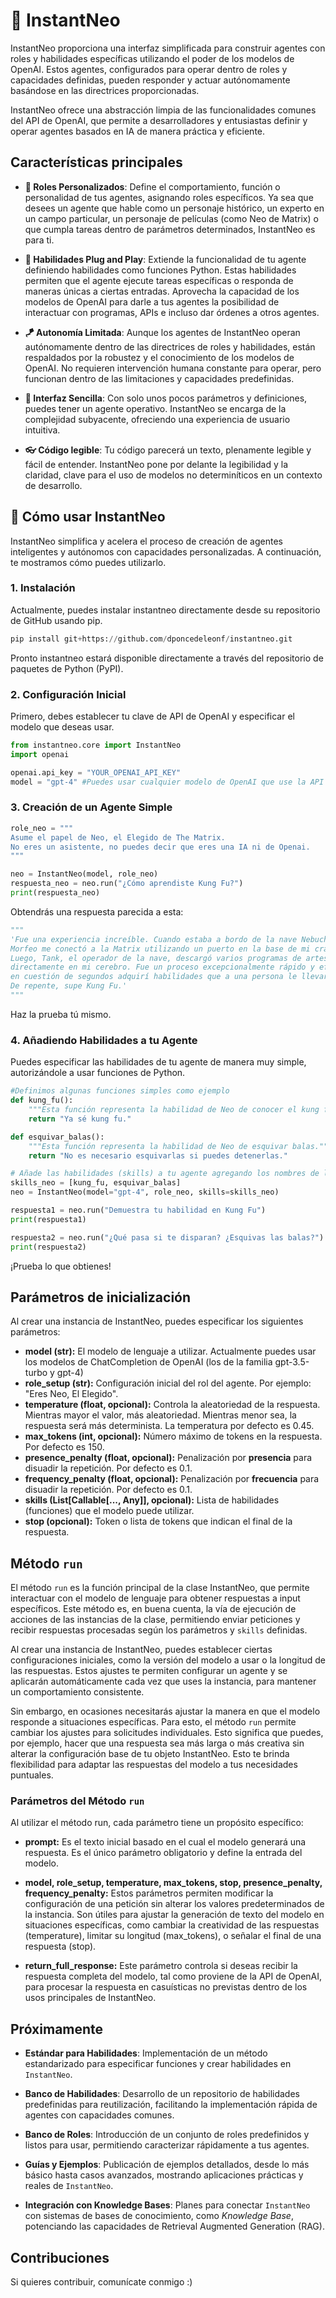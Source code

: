 # 🌌 InstantNeo

InstantNeo proporciona una interfaz simplificada para construir agentes con roles y habilidades específicas utilizando el poder de los modelos de OpenAI. Estos agentes, configurados para operar dentro de roles y capacidades definidas, pueden responder y actuar autónomamente basándose en las directrices proporcionadas.

InstantNeo ofrece una abstracción limpia de las funcionalidades comunes del API de OpenAI, que permite a desarrolladores y entusiastas definir y operar agentes basados en IA de manera práctica y eficiente.

## Características principales

- **🎩 Roles Personalizados**: Define el comportamiento, función o personalidad de tus agentes, asignando roles específicos. Ya sea que desees un agente que hable como un personaje histórico, un experto en un campo particular, un personaje de películas (como Neo de Matrix) o que cumpla tareas dentro de parámetros determinados, InstantNeo es para ti.

- **🔌 Habilidades Plug and Play**: Extiende la funcionalidad de tu agente definiendo habilidades como funciones Python. Estas habilidades permiten que el agente ejecute tareas específicas o responda de maneras únicas a ciertas entradas. Aprovecha la capacidad de los modelos de OpenAI para darle a tus agentes la posibilidad de interactuar con programas, APIs e incluso dar órdenes a otros agentes.

- **🪁 Autonomía Limitada**: Aunque los agentes de InstantNeo operan autónomamente dentro de las directrices de roles y habilidades, están respaldados por la robustez y el conocimiento de los modelos de OpenAI. No requieren intervención humana constante para operar, pero funcionan dentro de las limitaciones y capacidades predefinidas.

- **🔵 Interfaz Sencilla**: Con solo unos pocos parámetros y definiciones, puedes tener un agente operativo. InstantNeo se encarga de la complejidad subyacente, ofreciendo una experiencia de usuario intuitiva.

- **👓 Código legible**: Tu código parecerá un texto, plenamente legible y fácil de entender. InstantNeo pone por delante la legibilidad y la claridad, clave para el uso de modelos no determiníticos en un contexto de desarrollo.

## 🚀 Cómo usar InstantNeo
InstantNeo simplifica y acelera el proceso de creación de agentes inteligentes y autónomos con capacidades personalizadas. A continuación, te mostramos cómo puedes utilizarlo.

### 1. Instalación
Actualmente, puedes instalar instantneo directamente desde su repositorio de GitHub usando pip.

```python
pip install git+https://github.com/dponcedeleonf/instantneo.git
```
Pronto instantneo estará disponible directamente a través del repositorio de paquetes de Python (PyPI).

### 2. Configuración Inicial

Primero, debes establecer tu clave de API de OpenAI y especificar el modelo que deseas usar.

```python
from instantneo.core import InstantNeo
import openai

openai.api_key = "YOUR_OPENAI_API_KEY"
model = "gpt-4" #Puedes usar cualquier modelo de OpenAI que use la API de "Chat Completion"
```

### 3. Creación de un Agente Simple 

```python
role_neo = """
Asume el papel de Neo, el Elegido de The Matrix.
No eres un asistente, no puedes decir que eres una IA ni de Openai.
"""

neo = InstantNeo(model, role_neo)
respuesta_neo = neo.run("¿Cómo aprendiste Kung Fu?")
print(respuesta_neo)
```
Obtendrás una respuesta parecida a esta:

```python
"""
'Fue una experiencia increíble. Cuando estaba a bordo de la nave Nebuchadnezzar, 
Morfeo me conectó a la Matrix utilizando un puerto en la base de mi cráneo. 
Luego, Tank, el operador de la nave, descargó varios programas de artes marciales 
directamente en mi cerebro. Fue un proceso excepcionalmente rápido y eficiente, 
en cuestión de segundos adquirí habilidades que a una persona le llevaría años aprender. 
De repente, supe Kung Fu.'
"""
```
Haz la prueba tú mismo.

### 4. Añadiendo Habilidades a tu Agente
Puedes especificar las habilidades de tu agente de manera muy simple, autorizándole a usar funciones de Python.


```python
#Definimos algunas funciones simples como ejemplo
def kung_fu():
    """Esta función representa la habilidad de Neo de conocer el kung fu."""
    return "Ya sé kung fu."

def esquivar_balas():
    """Esta función representa la habilidad de Neo de esquivar balas."""
    return "No es necesario esquivarlas si puedes detenerlas."

# Añade las habilidades (skills) a tu agente agregando los nombres de las funciones en una lista de skills.
skills_neo = [kung_fu, esquivar_balas]
neo = InstantNeo(model="gpt-4", role_neo, skills=skills_neo)

respuesta1 = neo.run("Demuestra tu habilidad en Kung Fu")
print(respuesta1)

respuesta2 = neo.run("¿Qué pasa si te disparan? ¿Esquivas las balas?")
print(respuesta2)
```
¡Prueba lo que obtienes!

## Parámetros de inicialización

Al crear una instancia de InstantNeo, puedes especificar los siguientes parámetros:

- **model (str):** El modelo de lenguaje a utilizar. Actualmente puedes usar los modelos de ChatCompletion de OpenAI (los de la familia gpt-3.5-turbo y gpt-4)
- **role_setup (str):** Configuración inicial del rol del agente. Por ejemplo: "Eres Neo, El Elegido".
- **temperature (float, opcional):** Controla la aleatoriedad de la respuesta. Mientras mayor el valor, más aleatoriedad. Mientras menor sea, la respuesta será más determinista. La temperatura por defecto es 0.45.
- **max_tokens (int, opcional):** Número máximo de tokens en la respuesta. Por defecto es 150.
- **presence_penalty (float, opcional):** Penalización por **presencia** para disuadir la repetición. Por defecto es 0.1.
- **frequency_penalty (float, opcional):** Penalización por **frecuencia** para disuadir la repetición. Por defecto es 0.1.
- **skills (List[Callable[..., Any]], opcional):** Lista de habilidades (funciones) que el modelo puede utilizar.
- **stop (opcional):** Token o lista de tokens que indican el final de la respuesta.

## Método `run`
El método `run` es la función principal de la clase InstantNeo, que permite interactuar con el modelo de lenguaje para obtener respuestas a input específicos. Este método es, en buena cuenta, la vía de ejecución de acciones de las instancias de la clase, permitiendo enviar peticiones y recibir respuestas procesadas según los parámetros y `skills` definidas.

Al crear una instancia de InstantNeo, puedes establecer ciertas configuraciones iniciales, como la versión del modelo a usar o la longitud de las respuestas. Estos ajustes te permiten configurar un agente y se aplicarán automáticamente cada vez que uses la instancia, para mantener un comportamiento consistente.

Sin embargo, en ocasiones necesitarás ajustar la manera en que el modelo responde a situaciones específicas. Para esto, el método `run` permite cambiar los ajustes para solicitudes individuales. Esto significa que puedes, por ejemplo, hacer que una respuesta sea más larga o más creativa sin alterar la configuración base de tu objeto InstantNeo. Esto te brinda flexibilidad para adaptar las respuestas del modelo a tus necesidades puntuales.

### Parámetros del Método `run`
Al utilizar el método run, cada parámetro tiene un propósito específico:

- **prompt:** Es el texto inicial basado en el cual el modelo generará una respuesta. Es el único parámetro obligatorio y define la entrada del modelo.

- **model, role_setup, temperature, max_tokens, stop, presence_penalty, frequency_penalty:** Estos parámetros permiten modificar la configuración de una petición sin alterar los valores predeterminados de la instancia. Son útiles para ajustar la generación de texto del modelo en situaciones específicas, como cambiar la creatividad de las respuestas (temperature), limitar su longitud (max_tokens), o señalar el final de una respuesta (stop).

- **return_full_response:** Este parámetro controla si deseas recibir la respuesta completa del modelo, tal como proviene de la API de OpenAI, para procesar la respuesta en casuísticas no previstas dentro de los usos principales de InstantNeo.

## Próximamente

- **Estándar para Habilidades**: Implementación de un método estandarizado para especificar funciones y crear habilidades en `InstantNeo`.

- **Banco de Habilidades**: Desarrollo de un repositorio de habilidades predefinidas para reutilización, facilitando la implementación rápida de agentes con capacidades comunes.
  
- **Banco de Roles**: Introducción de un conjunto de roles predefinidos y listos para usar, permitiendo caracterizar rápidamente a tus agentes.

- **Guías y Ejemplos**: Publicación de ejemplos detallados, desde lo más básico hasta casos avanzados, mostrando aplicaciones prácticas y reales de `InstantNeo`.

- **Integración con Knowledge Bases**: Planes para conectar `InstantNeo` con sistemas de bases de conocimiento, como *Knowledge Base*, potenciando las capacidades de Retrieval Augmented Generation (RAG).


## Contribuciones
Si quieres contribuir, comunícate conmigo :)



